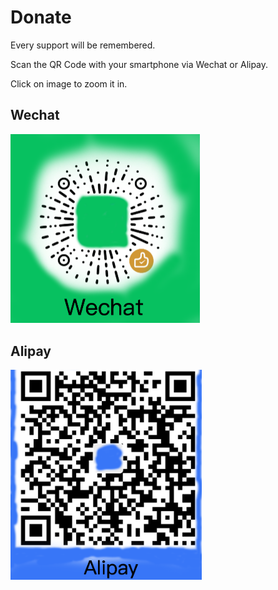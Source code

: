 # Donate

Every support will be remembered.

Scan the QR Code with your smartphone via Wechat or Alipay.

Click on image to zoom it in.

## Wechat

[<img src="../assets/images/wechat.png" title="Wechat" style="zoom:50%;" />](../assets/images/wechat.png)

## Alipay

[<img src="../assets/images/alipay.png" title="Alipay" style="zoom:43%;" />](../assets/images/alipay.png)